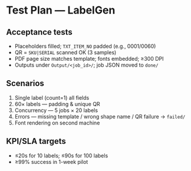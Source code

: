 # Test Plan — LabelGen

## Acceptance tests
- Placeholders filled; `TXT_ITEM_NO` padded (e.g., 0001/0060)
- QR = `SKU|SERIAL` scanned OK (3 samples)
- PDF page size matches template; fonts embedded; ≥300 DPI
- Outputs under `Output/<job_id>/`; job JSON moved to `done/`

## Scenarios
1) Single label (count=1) all fields
2) 60× labels — padding & unique QR
3) Concurrency — 5 jobs × 20 labels
4) Errors — missing template / wrong shape name / QR failure → `failed/`
5) Font rendering on second machine

## KPI/SLA targets
- ≤20s for 10 labels; ≤90s for 100 labels
- ≥99% success in 1-week pilot
